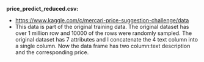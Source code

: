 **price_predict_reduced.csv:** 
  *  https://www.kaggle.com/c/mercari-price-suggestion-challenge/data
  *  This data is part of the original training data. The original dataset has over 1 million row and 10000 of the rows were randomly sampled. The original dataset has 7 attributes and I concatenate the 4 text column into a single column. Now the data frame has two column:text description and the corresponding price.
  
